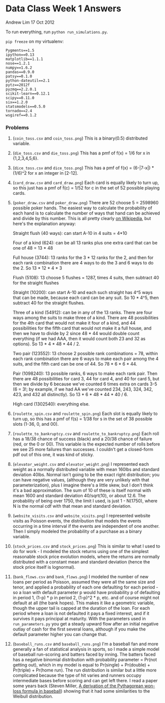 
# Data Class Week 1 Answers

Andrew Lim
17 Oct 2012

To run everything, run `python run_simulations.py`. 

`pip freeze` on my virtualenv: 

    Pygments==1.5
    ipython==0.13
    matplotlib==1.1.1
    nose==1.2.1
    numpy==1.6.2
    pandas==0.9.0
    patsy==0.1.0
    python-dateutil==2.1
    pytz==2012f
    pyzmq==2.2.0.1
    scikit-learn==0.12.1
    scipy==0.11.0
    six==1.2.0
    statsmodels==0.5.0
    tornado==2.4
    wsgiref==0.1.2

### Problems

1. (`coin_toss.csv` and `coin_toss.png`) This is a binary(0.5) distributed variable. 

2. (`die_toss.csv` and `die_toss.png`) This has a pmf of f(x) = 1/6 for x in {1,2,3,4,5,6}. 

3. (`dice_toss.csv` and `dice_toss.png`) This has a pmf of f(x) = (6-|7-x|) * (1/6)^2 for x an integer in [2-12]. 

4. (`card_draw.csv` and `card_draw.png`) Each card is equally likely to turn up, so this just has a pmf of f(c) = 1/52 for c in the set of 52 possible playing cards. 

5. (`poker_draw.csv` and `poker_draw.png`) There are 52 choose 5 = 2598960 possible poker hands. The easiest way to calculate the probability of each hand is to calculate the number of ways that hand can be achieved and divide by this number. This is all pretty clearly [on Wikipedia](http://en.wikipedia.org/wiki/List_of_poker_hands), but here's the explanation anyway: 

    Straight flush (40 ways): can start A-10 in 4 suits = 4*10
    
    Four of a kind (624): can be all 13 ranks plus one extra card that can be one of 48 = 13 * 48
    
    Full house (3744): 13 ranks for the 3 * 12 ranks for the 2, and then for each rank combination there are 4 ways to do the 3 and 6 ways to do the 2. So 13 * 12 * 4 * 3
    
    Flush (5108): 13 choose 5 flushes = 1287, times 4 suits, then subtract 40 for the straight flushes
    
    Straight (10200): can start A-10 and each such straight has 4^5 ways that can be made, because each card can be any suit. So 10 * 4^5, then subtract 40 for the straight flushes. 
    
    Three of a kind (54912): can be in any of the 13 ranks. There are four ways among the suits to make three of a kind. There are 48 possibilities for the 4th card that would not make it four of a kind, and 44 possibilities for the fifth card that would not make it a full house, and then we have to divide by 2 since 48 * 44 would double count everything (if we had AAA, then it would count both 23 and 32 as options). So 13 * 4 * 48 * 44 / 2. 
    
    Two pair (123552): 13 choose 2 possible rank combinations = 78, within each rank combination there are 6 ways to make each pair among the 4 suits, and the fifth card can be one of 44. So 78 * 6 * 6 * 44. 
    
    Pair (1098240): 13 possible ranks, 6 ways to make each rank pair. Then there are 48 possibilities for card 3, 44 for card 4, and 40 for card 5, but then we divide by 6 because we've counted 6 times extra on cards 3-5 (6 = 3!; by example, if we had AA we've counted 234, 243, 324, 342, 423, and 432 all distinctly). So 13 * 6 * 48 * 44 * 40 / 6. 
    
    High card (1302540): everything else. 

6. (`roulette_spin.csv` and `roulette_spin.png`) Each slot is equally likely to turn up, so this has a pmf of f(s) = 1/38 for s in the set of 38 possible slots (1-36, 0, and 00). 

7. (`roulette_to_bankruptcy.csv` and `roulette_to_bankruptcy.png`) Each roll has a 18/38 chance of success (black) and a 20/38 chance of failure (red, or the 0 or 00). This variable is the expected number of rolls before we see 25 more failures than successes. I couldn't get a closed-form pdf out of this one, it was kind of sticky. 

8. (`elevator_weight.csv` and `elevator_weight.png`) I represented each weight as a normally distributed variable with mean 160lbs and standard deviation 40lbs. Normal isn't going to be the exact right distribution; you can have negative values, (although they are very unlikely with that parameterization), plus I imagine there's a little skew, but I don't think it's a bad approximation. The sum of 10 of these is itself normal with mean 1600 and standard deviation 40/sqrt(10), or about 12.6. The probability of being over 1750, the limit I used, is just 1 - N(1750), where N is the normal cdf with that mean and standard deviation. 

9. (`website_visits.csv` and `website_visits.png`) I represented website visits as Poisson events, the distribution that models the events occurring in a time interval if the events are independent of one another. Then I simply modeled the probability of a purchase as a binary variable. 

10. (`stock_prices.csv` and `stock_prices.png`) This is similar to what I used to do for work - I modeled the stock returns using one of the simplest reasonable stock price evolution models, where the returns are normally distributed with a constant mean and standard deviation (hence the stock price itself is lognormal). 

11. (`bank_flows.csv` and `bank_flows.png`) I modeled the number of new loans per period as Poisson, assumed they were all the same size and tenor, and applied a probability of each one defaulting for each period - so a loan with default parameter p would have probability p of defaulting in period 1, (1-p) * p in period 2, (1-p)^2 * p, etc. and of course might not default at all (the bank hopes). This makes it like a geometric variable, though the upper tail is capped at the duration of the loan. For each period where a loan is not defaulted it pays a fixed interest, and if it survives it pays principal at maturity. With the parameters used in `run_parameters.py` you get a steady upward flow after an initial negative outlay of cash for the first several loans, although if you make the default parameter higher you can change that. 

12. (`baseball_runs.csv` and `baseball_runs.png`) I'm a baseball fan and more generally a fan of statistical analysis in sports, so I made a simple model of baseball run-scoring and batters faced by inning. The batters faced has a negative binomial distribution with probability parameter = Pr(not getting out), which in my model is equal to Pr(single) + Pr(double) + Pr(triple) + Pr(home run). The run distribution is similar but a little more complicated because the type of hit varies and runners occupy intermediate bases before scoring and can get left there. I read a paper some years back (Steven Miller, [A derivation of the Pythagorean won-loss formula in baseball](http://arxiv.org/pdf/math/0509698v4.pdf)) showing that it had some similarities to the Weibull distribution. 

